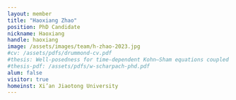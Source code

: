 ```yaml
---
layout: member
title: "Haoxiang Zhao"
position: PhD Candidate
nickname: Haoxiang
handle: haoxiang
image: /assets/images/team/h-zhao-2023.jpg
#cv: /assets/pdfs/drummond-cv.pdf
#thesis: Well-posedness for time-dependent Kohn–Sham equations coupled with classical nuclear dynamics
#thesis-pdf: /assets/pdfs/w-scharpach-phd.pdf
alum: false
visitor: true
homeinst: Xi’an Jiaotong University
---
```


